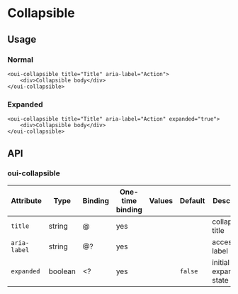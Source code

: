 # Collapsible

<component-status cx-design="complete" ux="complete"></component-status>

## Usage

### Normal

```html:preview
<oui-collapsible title="Title" aria-label="Action">
    <div>Collapsible body</div>
</oui-collapsible>
```

### Expanded

```html:preview
<oui-collapsible title="Title" aria-label="Action" expanded="true">
    <div>Collapsible body</div>
</oui-collapsible>
```

## API

### oui-collapsible

| Attribute         | Type            | Binding | One-time binding | Values                    | Default             | Description                        |
| ----              | ----            | ----    | ----             | ----                      | ----                | ----                               |
| `title`           | string          | @       | yes              |                           |                     | collapsible title                  |
| `aria-label`      | string          | @?      | yes              |                           |                     | accessibility label                |
| `expanded`        | boolean         | <?      | yes              |                           | `false`             | initial expanded state             |
